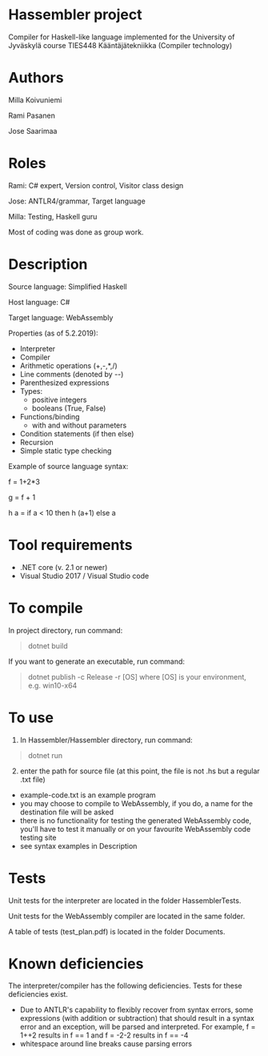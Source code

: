 # Hassembler project
Compiler for Haskell-like language implemented for the University of Jyväskylä course TIES448 Kääntäjätekniikka (Compiler technology)

Authors
============
Milla Koivuniemi

Rami Pasanen

Jose Saarimaa

Roles
============
Rami: C# expert, Version control, Visitor class design

Jose: ANTLR4/grammar, Target language 

Milla: Testing, Haskell guru


Most of coding was done as group work.


Description
===========
Source language: Simplified Haskell

Host language: C#

Target language: WebAssembly

Properties (as of 5.2.2019):
- Interpreter
- Compiler
- Arithmetic operations (+,-,*,/)
- Line comments (denoted by --)
- Parenthesized expressions
- Types: 
  * positive integers
  * booleans (True, False)
- Functions/binding
  * with and without parameters
- Condition statements (if then else)
- Recursion
- Simple static type checking

Example of source language syntax:

f = 1+2*3

g = f + 1

h a = if a < 10 then h (a+1) else a 

Tool requirements 
=============
- .NET core (v. 2.1 or newer)
- Visual Studio 2017 / Visual Studio code

To compile
============
In project directory, run command:
> dotnet build

If you want to generate an executable, run command:
> dotnet publish -c Release -r [OS]
where [OS] is your environment, e.g. win10-x64

To use 
============
1. In Hassembler/Hassembler directory, run command:
> dotnet run
2. enter the path for source file (at this point, the file is not .hs but a regular .txt file)
 * example-code.txt is an example program
 * you may choose to compile to WebAssembly, if you do, a name for the destination file will be asked
 * there is no functionality for testing the generated WebAssembly code, you'll have to test it manually or on your favourite WebAssembly code testing site
 * see syntax examples in Description

Tests
===========

Unit tests for the interpreter are located in the folder HassemblerTests. 

Unit tests for the WebAssembly compiler are located in the same folder.

A table of tests (test_plan.pdf) is located in the folder Documents.

Known deficiencies
===========

The interpreter/compiler has the following deficiencies. Tests for these deficiencies exist. 

- Due to ANTLR's capability to flexibly recover from syntax errors, some expressions (with addition or subtraction) that should result in a syntax error and an exception, will be parsed and interpreted. For example, f = 1++2 results in f == 1 and f = -2-2 results in f == -4
- whitespace around line breaks cause parsing errors